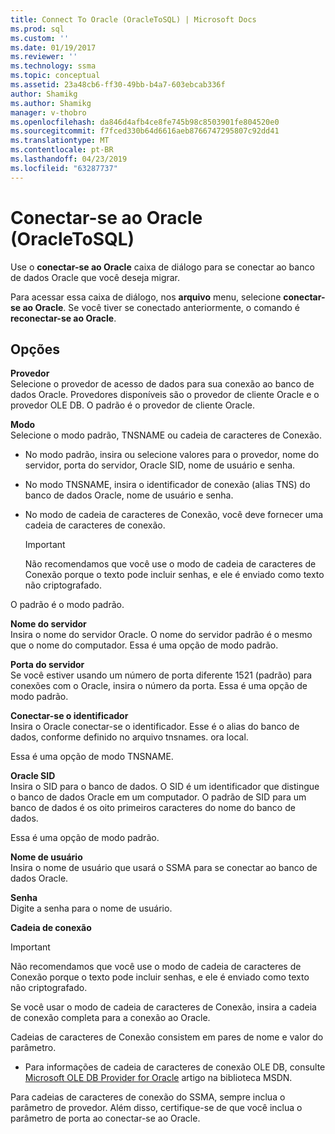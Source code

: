 ```yaml
---
title: Connect To Oracle (OracleToSQL) | Microsoft Docs
ms.prod: sql
ms.custom: ''
ms.date: 01/19/2017
ms.reviewer: ''
ms.technology: ssma
ms.topic: conceptual
ms.assetid: 23a48cb6-ff30-49bb-b4a7-603ebcab336f
author: Shamikg
ms.author: Shamikg
manager: v-thobro
ms.openlocfilehash: da846d4afb4ce8fe745b98c8503901fe804520e0
ms.sourcegitcommit: f7fced330b64d6616aeb8766747295807c92dd41
ms.translationtype: MT
ms.contentlocale: pt-BR
ms.lasthandoff: 04/23/2019
ms.locfileid: "63287737"
---
```

# <a name="connect-to-oracle-oracletosql"></a>Conectar-se ao Oracle (OracleToSQL)
Use o **conectar-se ao Oracle** caixa de diálogo para se conectar ao banco de dados Oracle que você deseja migrar.  
  
Para acessar essa caixa de diálogo, nos **arquivo** menu, selecione **conectar-se ao Oracle**. Se você tiver se conectado anteriormente, o comando é **reconectar-se ao Oracle**.  
  
## <a name="options"></a>Opções  
**Provedor**  
Selecione o provedor de acesso de dados para sua conexão ao banco de dados Oracle. Provedores disponíveis são o provedor de cliente Oracle e o provedor OLE DB. O padrão é o provedor de cliente Oracle.  
  
**Modo**  
Selecione o modo padrão, TNSNAME ou cadeia de caracteres de Conexão.  
  
-   No modo padrão, insira ou selecione valores para o provedor, nome do servidor, porta do servidor, Oracle SID, nome de usuário e senha.  
  
-   No modo TNSNAME, insira o identificador de conexão (alias TNS) do banco de dados Oracle, nome de usuário e senha.  
  
-   No modo de cadeia de caracteres de Conexão, você deve fornecer uma cadeia de caracteres de conexão.  
  
    > [!IMPORTANT]  
    > Não recomendamos que você use o modo de cadeia de caracteres de Conexão porque o texto pode incluir senhas, e ele é enviado como texto não criptografado.  
  
O padrão é o modo padrão.  
  
**Nome do servidor**  
Insira o nome do servidor Oracle. O nome do servidor padrão é o mesmo que o nome do computador. Essa é uma opção de modo padrão.  
  
**Porta do servidor**  
Se você estiver usando um número de porta diferente 1521 (padrão) para conexões com o Oracle, insira o número da porta. Essa é uma opção de modo padrão.  
  
**Conectar-se o identificador**  
Insira o Oracle conectar-se o identificador. Esse é o alias do banco de dados, conforme definido no arquivo tnsnames. ora local.  
  
Essa é uma opção de modo TNSNAME.  
  
**Oracle SID**  
Insira o SID para o banco de dados. O SID é um identificador que distingue o banco de dados Oracle em um computador. O padrão de SID para um banco de dados é os oito primeiros caracteres do nome do banco de dados.  
  
Essa é uma opção de modo padrão.  
  
**Nome de usuário**  
Insira o nome de usuário que usará o SSMA para se conectar ao banco de dados Oracle.  
  
**Senha**  
Digite a senha para o nome de usuário.  
  
**Cadeia de conexão**  
> [!IMPORTANT]  
> Não recomendamos que você use o modo de cadeia de caracteres de Conexão porque o texto pode incluir senhas, e ele é enviado como texto não criptografado.  
  
Se você usar o modo de cadeia de caracteres de Conexão, insira a cadeia de conexão completa para a conexão ao Oracle.  
  
Cadeias de caracteres de Conexão consistem em pares de nome e valor do parâmetro.  
  
-   Para informações de cadeia de caracteres de conexão OLE DB, consulte [Microsoft OLE DB Provider for Oracle](https://go.microsoft.com/fwlink/?LinkId=85640) artigo na biblioteca MSDN.  
  
Para cadeias de caracteres de conexão do SSMA, sempre inclua o parâmetro de provedor. Além disso, certifique-se de que você inclua o parâmetro de porta ao conectar-se ao Oracle.  
  
